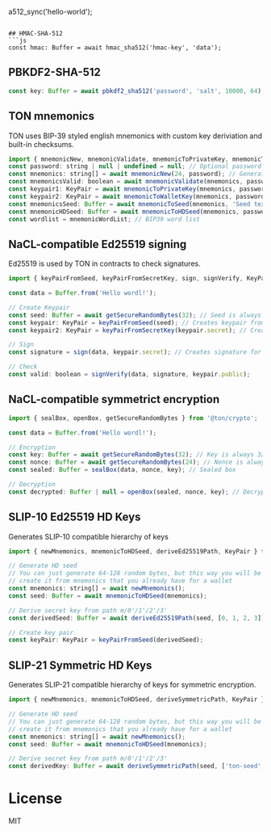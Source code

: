 a512_sync('hello-world');
```

## HMAC-SHA-512
```js
const hmac: Buffer = await hmac_sha512('hmac-key', 'data');
```

## PBKDF2-SHA-512
```js
const key: Buffer = await pbkdf2_sha512('password', 'salt', 10000, 64);
```

## TON mnemonics
TON uses BIP-39 styled english mnemonics with custom key deriviation and built-in checksums.

```js
import { mnemonicNew, mnemonicValidate, mnemonicToPrivateKey, mnemonicToWalletKey, mnemonicToSeed, mnemonicWordList, KeyPair, mnemonicToHDSeed } from '@ton/crypto';
const password: string | null | undefined = null; // Optional password
const mnemonics: string[] = await mnemonicNew(24, password); // Generate new menemonics
const mnemonicsValid: boolean = await mnemonicValidate(mnemonics, password); // Validate mnemonics
const keypair1: KeyPair = await mnemonicToPrivateKey(mnemonics, password); // Generates KeyPair from mnemonics
const keypair2: KeyPair = await mnemonicToWalletKey(mnemonics, password); // Generates KeyPair from mnemonics (results are SEEMS TO BE same as above)
const mnemonicsSeed: Buffer = await mnemonicToSeed(mnemonics, 'Seed text', password); // Generates 64 bytes of seed from mnemonics and seed text.
const mnemonicHDSeed: Buffer = await mnemonicToHDSeed(mnemonics, password); // Generates 64 bytes of seed for HD Keys
const wordlist = mnemonicWordList; // BIP39 word list
```

## NaCL-compatible Ed25519 signing
Ed25519 is used by TON in contracts to check signatures.

```js
import { keyPairFromSeed, keyPairFromSecretKey, sign, signVerify, KeyPair } from '@ton/crypto';

const data = Buffer.from('Hello wordl!');

// Create Keypair
const seed: Buffer = await getSecureRandomBytes(32); // Seed is always 32 bytes
const keypair: KeyPair = keyPairFromSeed(seed); // Creates keypair from random seed
const keypair2: KeyPair = keyPairFromSecretKey(keypair.secret); // Creates keypair from secret key

// Sign
const signature = sign(data, keypair.secret); // Creates signature for arbitrary data (it is recommended to get hash from data first)

// Check
const valid: boolean = signVerify(data, signature, keypair.public);

```

## NaCL-compatible symmetrict encryption

```js
import { sealBox, openBox, getSecureRandomBytes } from '@ton/crypto';

const data = Buffer.from('Hello wordl!');

// Encryption
const key: Buffer = await getSecureRandomBytes(32); // Key is always 32 bytes and secret
const nonce: Buffer = await getSecureRandomBytes(24); // Nonce is always 24 bytes and public
const sealed: Buffer = sealBox(data, nonce, key); // Sealed box

// Decryption
const decrypted: Buffer | null = openBox(sealed, nonce, key); // Decrypted with integrity check. null if failed.
```

## SLIP-10 Ed25519 HD Keys

Generates SLIP-10 compatible hierarchy of keys

```js
import { newMnemonics, mnemonicToHDSeed, deriveEd25519Path, KeyPair } from '@ton/crypto';

// Generate HD seed
// You can just generate 64-128 random bytes, but this way you will be able to 
// create it from mnemonics that you already have for a wallet
const mnemonics: string[] = await newMnemonics();
const seed: Buffer = await mnemonicToHDSeed(mnemonics);

// Derive secret key from path m/0'/1'/2'/3'
const derivedSeed: Buffer = await deriveEd25519Path(seed, [0, 1, 2, 3]);

// Create key pair
const keyPair: KeyPair = keyPairFromSeed(derivedSeed);

```

## SLIP-21 Symmetric HD Keys

Generates SLIP-21 compatible hierarchy of keys for symmetric encryption.

```js
import { newMnemonics, mnemonicToHDSeed, deriveSymmetricPath, KeyPair } from '@ton/crypto';

// Generate HD seed
// You can just generate 64-128 random bytes, but this way you will be able to 
// create it from mnemonics that you already have for a wallet
const mnemonics: string[] = await newMnemonics();
const seed: Buffer = await mnemonicToHDSeed(mnemonics);

// Derive secret key from path m/0'/1'/2'/3'
const derivedKey: Buffer = await deriveSymmetricPath(seed, ['ton-seed', 'some-key', 'some-key2']);

```

# License

MIT

